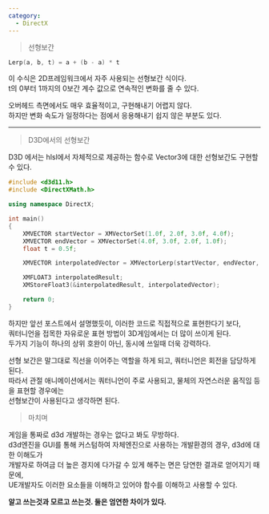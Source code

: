 ```yaml
---
category:
  - DirectX
---
```


>선형보간   

```c++
Lerp(a, b, t) = a + (b - a) * t
```
이 수식은 2D프레임워크에서 자주 사용되는 선형보간 식이다.   
t의 0부터 1까지의 0보간 계수 값으로 연속적인 변화를 줄 수 있다.   

오버헤드 측면에서도 매우 효율적이고, 구현해내기 어렵지 않다.   
하지만 변화 속도가 일정하다는 점에서 응용해내기 쉽지 않은 부분도 있다.   

***

>D3D에서의 선형보간

D3D 에서는 hlsl에서 자체적으로 제공하는 함수로 Vector3에 대한 선형보간도 구현할 수 있다.   

```c++
#include <d3d11.h>
#include <DirectXMath.h>

using namespace DirectX;

int main()
{
    XMVECTOR startVector = XMVectorSet(1.0f, 2.0f, 3.0f, 4.0f);
    XMVECTOR endVector = XMVectorSet(4.0f, 3.0f, 2.0f, 1.0f);
    float t = 0.5f;

    XMVECTOR interpolatedVector = XMVectorLerp(startVector, endVector, t);

    XMFLOAT3 interpolatedResult;
    XMStoreFloat3(&interpolatedResult, interpolatedVector);

    return 0;
}
```
하지만 앞선 포스트에서 설명했듯이, 이러한 코드로 직접적으로 표현한다기 보다,   
쿼터니언을 접목한 자유로운 표현 방법이 3D게임에서는 더 많이 쓰이게 된다.   
두가지 기능이 하나의 상위 호완이 아닌, 동시에 쓰일때 더욱 강력하다.   

선형 보간은 말그대로 직선을 이어주는 역할을 하게 되고, 쿼터니언은 회전을 담당하게 된다.   
따라서 관절 애니메이션에서는 쿼터니언이 주로 사용되고, 물체의 자연스러운 움직임 등을 표현할 경우에는   
선형보간이 사용된다고 생각하면 된다.   

>마치며

게임을 통짜로 d3d 개발하는 경우는 없다고 봐도 무방하다.   
d3d엔진을 GUI를 통해 커스텀하여 자체엔진으로 사용하는 개발환경의 경우, d3d에 대한 이해도가   
개발자로 하여금 더 높은 경지에 다가갈 수 있게 해주는 면은 당연한 결과로 얻어지기 때문에,   
UE개발자도 이러한 요소들을 이해하고 있어야 함수를 이해하고 사용할 수 있다.   

**알고 쓰는것과 모르고 쓰는것. 둘은 엄연한 차이가 있다.**

